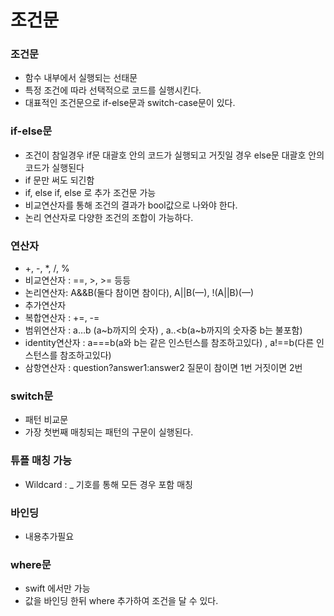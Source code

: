 조건문
==========
### 조건문
 - 함수 내부에서 실행되는 선태문
 - 특정 조건에 따라 선택적으로 코드를 실행시킨다.
 - 대표적인 조건문으로 if-else문과 switch-case문이 있다.

### if-else문
 - 조건이 참일경우 if문 대괄호 안의 코드가 실행되고 거짓일 경우 else문 대괄호 안의 코드가 실행된다
 - if 문만 써도 되긴함 
 - if, else if, else 로 추가 조건문 가능
 - 비교연산자를 통해 조건의 결과가 bool값으로 나와야 한다.
 - 논리 연산자로 다양한 조건의 조합이 가능하다.

### 연산자
 - +, -, *,  /, %
 - 비교연산자 : ==,  >,  >= 등등
 - 논리연산자: A&&B(둘다 참이면 참이다), A||B(—), !(A||B)(—)
 - 추가연산자
  - 복합연산자 : +=, -=
  - 범위연산자 : a…b (a~b까지의 숫자)  ,  a..<b(a~b까지의 숫자중 b는 불포함)
  - identity연산자 : a===b(a와 b는 같은 인스턴스를 참조하고있다) , 
                            a!==b(다른 인스턴스를 참조하고있다)
  - 삼항연산자 : question?answer1:answer2
                      질문이 참이면 1번 거짓이면 2번


### switch문
 - 패턴 비교문
 - 가장 첫번째 매칭되는 패턴의 구문이 실행된다.
### 튜플 매칭 가능
 - Wildcard : _ 기호를 통해 모든 경우 포함 매칭
### 바인딩 
 - 내용추가필요

### where문
 - swift 에서만 가능 
 - 값을 바인딩 한뒤 where 추가하여 조건을 달 수 있다.
 

 

